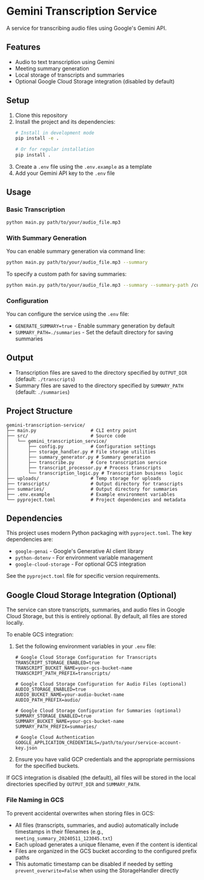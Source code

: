 # Gemini Transcription Service

A service for transcribing audio files using Google's Gemini API.

## Features

- Audio to text transcription using Gemini
- Meeting summary generation
- Local storage of transcripts and summaries
- Optional Google Cloud Storage integration (disabled by default)

## Setup

1. Clone this repository
2. Install the project and its dependencies:
   ```bash
   # Install in development mode
   pip install -e .

   # Or for regular installation
   pip install .
   ```
3. Create a `.env` file using the `.env.example` as a template
4. Add your Gemini API key to the `.env` file

## Usage

### Basic Transcription

```bash
python main.py path/to/your/audio_file.mp3
```

### With Summary Generation

You can enable summary generation via command line:

```bash
python main.py path/to/your/audio_file.mp3 --summary
```

To specify a custom path for saving summaries:

```bash
python main.py path/to/your/audio_file.mp3 --summary --summary-path /custom/path/for/summaries
```

### Configuration

You can configure the service using the `.env` file:

- `GENERATE_SUMMARY=true` - Enable summary generation by default
- `SUMMARY_PATH=./summaries` - Set the default directory for saving summaries

## Output

- Transcription files are saved to the directory specified by `OUTPUT_DIR` (default: `./transcripts`)
- Summary files are saved to the directory specified by `SUMMARY_PATH` (default: `./summaries`)

## Project Structure

```
gemini-transcription-service/
├── main.py                    # CLI entry point
├── src/                       # Source code
│   └── gemini_transcription_service/
│       ├── config.py          # Configuration settings
│       ├── storage_handler.py # File storage utilities
│       ├── summary_generator.py # Summary generation
│       ├── transcribe.py      # Core transcription service
│       ├── transcript_processor.py # Process transcripts
│       └── transcription_logic.py # Transcription business logic
├── uploads/                   # Temp storage for uploads
├── transcripts/               # Output directory for transcripts
├── summaries/                 # Output directory for summaries
├── .env.example               # Example environment variables
└── pyproject.toml             # Project dependencies and metadata
```

## Dependencies

This project uses modern Python packaging with `pyproject.toml`. The key dependencies are:

- `google-genai` - Google's Generative AI client library
- `python-dotenv` - For environment variable management
- `google-cloud-storage` - For optional GCS integration

See the `pyproject.toml` file for specific version requirements.

## Google Cloud Storage Integration (Optional)

The service can store transcripts, summaries, and audio files in Google Cloud Storage, but this is entirely optional. By default, all files are stored locally.

To enable GCS integration:

1. Set the following environment variables in your `.env` file:
   ```
   # Google Cloud Storage Configuration for Transcripts
   TRANSCRIPT_STORAGE_ENABLED=true
   TRANSCRIPT_BUCKET_NAME=your-gcs-bucket-name
   TRANSCRIPT_PATH_PREFIX=transcripts/

   # Google Cloud Storage Configuration for Audio Files (optional)
   AUDIO_STORAGE_ENABLED=true
   AUDIO_BUCKET_NAME=your-audio-bucket-name
   AUDIO_PATH_PREFIX=audio/

   # Google Cloud Storage Configuration for Summaries (optional)
   SUMMARY_STORAGE_ENABLED=true
   SUMMARY_BUCKET_NAME=your-gcs-bucket-name
   SUMMARY_PATH_PREFIX=summaries/

   # Google Cloud Authentication
   GOOGLE_APPLICATION_CREDENTIALS=/path/to/your/service-account-key.json
   ```

2. Ensure you have valid GCP credentials and the appropriate permissions for the specified buckets.

If GCS integration is disabled (the default), all files will be stored in the local directories specified by `OUTPUT_DIR` and `SUMMARY_PATH`.

### File Naming in GCS

To prevent accidental overwrites when storing files in GCS:

- All files (transcripts, summaries, and audio) automatically include timestamps in their filenames (e.g., `meeting_summary_20240511_123045.txt`)
- Each upload generates a unique filename, even if the content is identical
- Files are organized in the GCS bucket according to the configured prefix paths
- This automatic timestamp can be disabled if needed by setting `prevent_overwrite=False` when using the StorageHandler directly